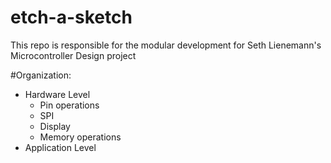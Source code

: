 etch-a-sketch
=============

This repo is responsible for the modular development for
Seth Lienemann's Microcontroller Design project

#Organization:

- Hardware Level
  - Pin operations
  - SPI
  - Display
  - Memory operations
- Application Level
